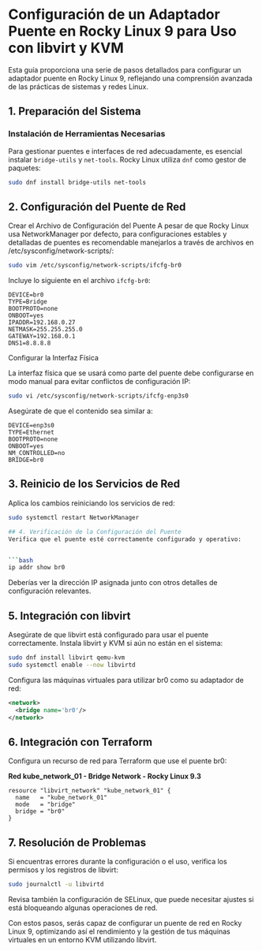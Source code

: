 # Configuración de un Adaptador Puente en Rocky Linux 9 para Uso con libvirt y KVM

Esta guía proporciona una serie de pasos detallados para configurar un adaptador puente en Rocky Linux 9, reflejando una comprensión avanzada de las prácticas de sistemas y redes Linux.

## 1. Preparación del Sistema

### Instalación de Herramientas Necesarias

Para gestionar puentes e interfaces de red adecuadamente, es esencial instalar `bridge-utils` y `net-tools`. Rocky Linux utiliza `dnf` como gestor de paquetes:

```bash
sudo dnf install bridge-utils net-tools
```

## 2. Configuración del Puente de Red
Crear el Archivo de Configuración del Puente
A pesar de que Rocky Linux usa NetworkManager por defecto, para configuraciones estables y detalladas de puentes es recomendable manejarlos a través de archivos en /etc/sysconfig/network-scripts/:

```bash
sudo vim /etc/sysconfig/network-scripts/ifcfg-br0
```

Incluye lo siguiente en el archivo `ifcfg-br0`:

```plaintext
DEVICE=br0
TYPE=Bridge
BOOTPROTO=none
ONBOOT=yes
IPADDR=192.168.0.27
NETMASK=255.255.255.0
GATEWAY=192.168.0.1
DNS1=8.8.8.8
```

Configurar la Interfaz Física

La interfaz física que se usará como parte del puente debe configurarse en modo manual para evitar conflictos de configuración IP:

```bash
sudo vi /etc/sysconfig/network-scripts/ifcfg-enp3s0
```

Asegúrate de que el contenido sea similar a:

```plaintext
DEVICE=enp3s0
TYPE=Ethernet
BOOTPROTO=none
ONBOOT=yes
NM_CONTROLLED=no
BRIDGE=br0
```

## 3. Reinicio de los Servicios de Red

Aplica los cambios reiniciando los servicios de red:

```bash
sudo systemctl restart NetworkManager

## 4. Verificación de la Configuración del Puente
Verifica que el puente esté correctamente configurado y operativo:


```bash
ip addr show br0
```
Deberías ver la dirección IP asignada junto con otros detalles de configuración relevantes.

## 5. Integración con libvirt

Asegúrate de que libvirt está configurado para usar el puente correctamente. Instala libvirt y KVM si aún no están en el sistema:


```bash 
sudo dnf install libvirt qemu-kvm
sudo systemctl enable --now libvirtd
```
Configura las máquinas virtuales para utilizar br0 como su adaptador de red:


```xml
<network>
  <bridge name='br0'/>
</network>
```


## 6. Integración con Terraform
Configura un recurso de red para Terraform que use el puente br0:

**Red kube_network_01 - Bridge Network - Rocky Linux 9.3**

```hcl
resource "libvirt_network" "kube_network_01" {
  name   = "kube_network_01"
  mode   = "bridge"
  bridge = "br0"
}
```


##  7. Resolución de Problemas
Si encuentras errores durante la configuración o el uso, verifica los permisos y los registros de libvirt:


```bash
sudo journalctl -u libvirtd
```

Revisa también la configuración de SELinux, que puede necesitar ajustes si está bloqueando algunas operaciones de red.

Con estos pasos, serás capaz de configurar un puente de red en Rocky Linux 9, optimizando así el rendimiento y la gestión de tus máquinas virtuales en un entorno KVM utilizando libvirt.